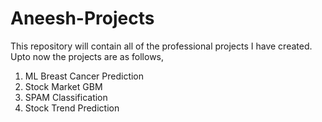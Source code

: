 # Aneesh-Projects
This repository will contain all of the professional projects I have created.</br>
Upto now the projects are as follows,</br>
1. ML Breast Cancer Prediction
2. Stock Market GBM
3. SPAM Classification
4. Stock Trend Prediction
